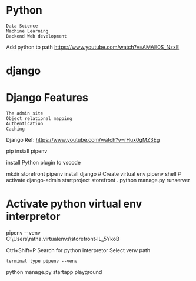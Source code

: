 # Python
    Data Science 
    Machine Learning 
    Backend Web development 

Add python to path
    https://www.youtube.com/watch?v=AMAE0S_NzxE

# django

# Django Features 
    The admin site 
    Object relational mapping 
    Authentication 
    Caching 

Django Ref:
    https://www.youtube.com/watch?v=rHux0gMZ3Eg

pip install pipenv 

install Python plugin to vscode 

mkdir storefront 
pipenv install django       # Create virtual env 
pipenv shell                # activate 
django-admin startproject storefront .
python manage.py runserver

# Activate python virtual env interpretor 
pipenv --venv   
    C:\Users\ratha\.virtualenvs\storefront-lL_5YkoB

Ctrl+Shift+P 
    Search for python interpretor
    Select venv path

    terminal type pipenv --venv

python manage.py startapp playground 

